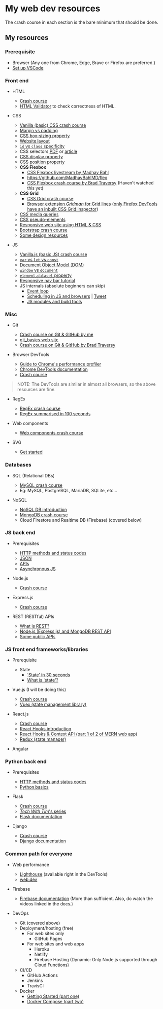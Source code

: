 # My web dev resources

The crash course in each section is the bare minimum that should be done.

## My resources

### Prerequisite

- Browser (Any one from Chrome, Edge, Brave or Firefox are preferred.)
- [Set up VSCode](https://www.youtube.com/watch?v=fnPhJHN0jTE)

### Front end

- HTML
   - [Crash course](https://www.youtube.com/watch?v=UB1O30fR-EE)
   - [HTML Validator](https://validator.w3.org/) to check correctness of HTML.

- CSS
   - [Vanilla (basic) CSS crash course](https://www.youtube.com/watch?v=yfoY53QXEnI)
   - [Margin vs padding](https://www.differencebetween.com/difference-between-margin-and-vs-padding/)
   - [CSS box-sizing property](https://www.w3schools.com/css/css3_box-sizing.asp)
   - [Website layout](https://www.w3schools.com/css/css_website_layout.asp)
   - [`id` vs `class` specificity](https://css-tricks.com/the-difference-between-id-and-class/#comment-27579)
   - CSS selectors [PDF](https://webdevsimplified.com/specificity-cheat-sheet.html) or [article](https://developer.mozilla.org/en-US/docs/Web/CSS/CSS_Selectors)
   - [CSS display property](https://alligator.io/css/display-inline-vs-inline-block/)
   - [CSS position property](https://www.w3schools.com/Css/css_positioning.asp)
   - **CSS Flexbox**
      - [CSS Flexbox livestream by Madhav Bahl](https://www.youtube.com/watch?v=LKmsQCUb0oE)
      - https://github.com/MadhavBahlMD/flex
      - [CSS Flexbox crash course by Brad Traversy](https://www.youtube.com/watch?v=JJSoEo8JSnc) (Haven't watched this yet)
   - **CSS Grid**
      - [CSS Grid crash course](https://www.youtube.com/watch?v=EFafSYg-PkI)
      - [Browser extension *Gridman* for Grid lines](https://chrome.google.com/webstore/detail/gridman-css-grid-inspecto/cmplbmppmfboedgkkelpkfgaakabpicn) ([only Firefox DevTools have an inbuilt CSS Grid inspector](https://developer.mozilla.org/en-US/docs/Tools/Page_Inspector/How_to/Examine_grid_layouts))
   - [CSS media queries](https://www.w3schools.com/css/css3_mediaqueries.asp)
   - [CSS pseudo-elements](https://developer.mozilla.org/en-US/docs/Web/CSS/Pseudo-elements)
   - [Responsive web site using HTML & CSS](https://www.youtube.com/watch?v=ZeDP-rzOnAA&list=WL&index=155&t=0s)
   - [Bootstrap crash course](https://www.youtube.com/watch?v=5GcQtLDGXy8)
   - [Some design resources](https://github.com/bradtraversy/design-resources-for-developers)

- JS
   - [Vanilla.js (basic JS) crash course](https://www.youtube.com/watch?v=hdI2bqOjy3c)
   - [`var` vs `let` vs `const`](https://blog.webdevsimplified.com/2020-01/var-vs-let-vs-const/)
   - [Document Object Model (DOM)](https://medium.com/@EdidiongAsikpo/getting-started-with-the-dom-d27907f17be0)
   - [`window` vs `document`](https://stackoverflow.com/questions/9895202/what-is-the-difference-between-window-screen-and-document-in-javascript)
   - [`element.dataset` property](https://developer.mozilla.org/en-US/docs/Web/API/HTMLOrForeignElement/dataset)
   - [Responsive nav bar tutorial](https://www.youtube.com/watch?v=gXkqy0b4M5g)
   - JS internals (absolute beginners can skip)
      - [Event loop](https://www.youtube.com/watch?v=8aGhZQkoFbQ&feature=youtu.be)
      - [Scheduling in JS and browsers](https://www.youtube.com/watch?v=z96oKTUSQjE) | [Tweet](https://twitter.com/reactify_in/status/1309843620179054592)
      - [JS modules and build tools](https://www.youtube.com/watch?v=U4ja6HeBm6s&feature=youtu.be)

### Misc

- Git
   - [Crash course on Git & GitHub by me](https://www.youtube.com/watch?v=HF12-91iazM)
   - [git_basics web site](https://harshkapadia2.github.io/git_basics/)
   - [Crash course on Git & GitHub by Brad Traversy](https://www.youtube.com/watch?v=SWYqp7iY_Tc)

- Browser DevTools
   - [Guide to Chrome's performance profiler](https://www.youtube.com/watch?v=KWM5wxlDuis)
   - [Chrome DevTools documentation](https://developers.google.com/web/tools/chrome-devtools/)
   - [Crash course](https://www.youtube.com/watch?v=x4q86IjJFag)

> NOTE: The DevTools are similar in almost all browsers, so the above resources are fine.

- RegEx
   - [RegEx crash course](https://www.youtube.com/watch?v=rhzKDrUiJVk)
   - [RegEx summarised in 100 seconds](https://www.youtube.com/watch?v=sXQxhojSdZM)

- Web components
   - [Web components crash course](https://www.youtube.com/watch?v=PCWaFLy3VUo)

- SVG
   - [Get started](https://webdesign.tutsplus.com/tutorials/how-to-hand-code-svg--cms-30368)

### Databases

- SQL (Relational DBs)
   - [MySQL crash course](https://www.youtube.com/watch?v=HXV3zeQKqGY)
   - Eg: MySQL, PostgreSQL, MariaDB, SQLite, etc...

- NoSQL
   - [NoSQL DB introduction](https://www.youtube.com/watch?v=uD3p_rZPBUQ)
   - [MongoDB crash course](https://www.youtube.com/watch?v=-56x56UppqQ)
   - Cloud Firestore and Realtime DB (Firebase) (covered below)

### JS back end

- Prerequisites
   - [HTTP methods and status codes](https://gist.github.com/HarshKapadia2/8068274d30d98ed3bd1c1ba6bd13b798)
   - [JSON](https://www.youtube.com/watch?v=iiADhChRriM)
   - [APIs](https://www.youtube.com/watch?v=Q-BpqyOT3a8)
   - [Asynchronous JS](https://www.youtube.com/watch?v=_8gHHBlbziw)

- Node.js
   - [Crash course](https://www.youtube.com/watch?v=fBNz5xF-Kx4)
   
- Express.js
   - [Crash course](https://www.youtube.com/watch?v=L72fhGm1tfE)

- REST (RESTful) APIs
   - [What is REST?](https://www.youtube.com/watch?v=6sUbt-Qp6Pg)
   - [Node.js (Express.js) and MongoDB REST API](https://www.youtube.com/watch?v=vjf774RKrLc)
   - [Some public APIs](https://github.com/public-apis/public-apis)

### JS front end frameworks/libraries

- Prerequisite
   - State
      - ['State' in 30 seconds](https://twitter.com/technoidic_ash/status/1305638862631260160?s=19)
      - [What is 'state'?](https://egghead.io/articles/what-is-state-why-do-i-need-to-manage-it)
   
- Vue.js (I will be doing this)
   - [Crash course](https://www.youtube.com/watch?v=Wy9q22isx3U)
   - [Vuex (state management library)](https://www.youtube.com/watch?v=5lVQgZzLMHc)

- React.js
   - [Crash course](https://www.youtube.com/watch?v=sBws8MSXN7A)
   - [React Hooks introduction](https://www.youtube.com/watch?v=mxK8b99iJTg)
   - [React Hooks & Context API (part 1 of 2 of MERN web app)](https://www.youtube.com/watch?v=XuFDcZABiDQ&t=2276s)
   - [Redux (state manager)](https://www.youtube.com/watch?v=93p3LxR9xfM)

- Angular

### Python back end

- Prerequisites
   - [HTTP methods and status codes](https://gist.github.com/HarshKapadia2/8068274d30d98ed3bd1c1ba6bd13b798)
   - [Python basics](https://www.youtube.com/watch?v=JJmcL1N2KQs)
   
- Flask
   - [Crash course](https://www.youtube.com/watch?v=Z1RJmh_OqeA)
   - [*Tech With Tim*'s series](https://www.youtube.com/watch?v=mqhxxeeTbu0&list=PLzMcBGfZo4-n4vJJybUVV3Un_NFS5EOgX)
   - [Flask documentation](https://flask.palletsprojects.com/en/1.1.x/)
   
- Django
   - [Crash course](https://www.youtube.com/watch?v=e1IyzVyrLSU)
   - [Django documentation](https://docs.djangoproject.com/en/3.0/)

### Common path for everyone

- Web performance
   - [Lighthouse](https://developers.google.com/web/tools/lighthouse/) (available right in the DevTools)
   - [web.dev](https://web.dev/)

- Firebase
   - [Firebase documentation](https://firebase.google.com/docs) (More than sufficient. Also, do watch the videos linked in the docs.)

- DevOps
   - Git (covered above)
   - Deployment/hosting (free)
      - For web sites only
         - GitHub Pages
      - For web sites and web apps
         - Heroku
         - Netlify
         - Firebase Hosting (Dynamic: Only Node.js supported through Cloud Functions)
   - CI/CD
      - GitHub Actions
      - Jenkins
      - TravisCI
   - Docker
      - [Getting Started (part one)](https://www.youtube.com/watch?v=Kyx2PsuwomE)
      - [Docker Compose (part two)](https://www.youtube.com/watch?v=hP77Rua1E0c)
      
